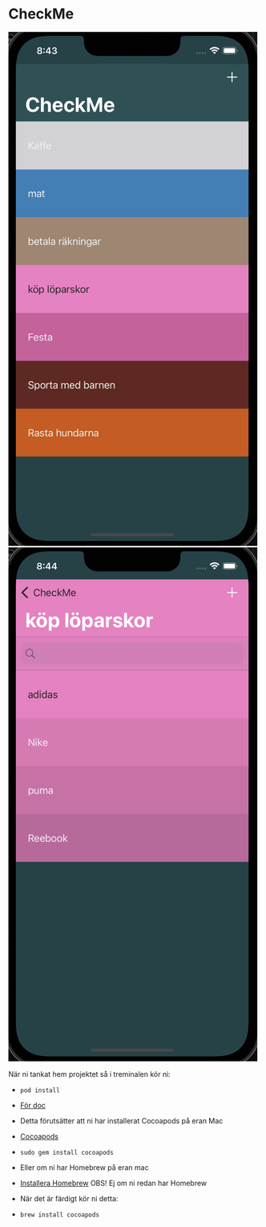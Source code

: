 # CheckMe

![Startsida](Startsida.png) 
![Kategorisida](Kategorisida.png)


När ni tankat hem projektet så i treminalen kör ni:
- `pod install`  
- [För doc](https://guides.cocoapods.org/using/pod-install-vs-update.html)

- Detta förutsätter att ni har installerat Cocoapods på eran Mac
- [Cocoapods](https://guides.cocoapods.org/using/getting-started.html)
- `sudo gem install cocoapods`

- Eller om ni har Homebrew på eran mac
- [Installera Homebrew](https://brew.sh) OBS! Ej om ni redan har Homebrew
- När det är färdigt kör ni detta:
- `brew install cocoapods`
